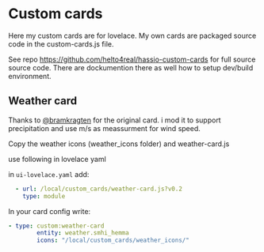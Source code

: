 # Custom cards
Here my custom cards are for lovelace. My own cards are packaged source code in the custom-cards.js file.

See repo https://github.com/helto4real/hassio-custom-cards for full source source code. There are dockumention there as well how to setup dev/build environment.

## Weather card
Thanks to [@bramkragten](https://github.com/bramkragten/custom-ui/tree/master/weather-card) for the original card. i mod it to support precipitation and use m/s as meassurment for wind speed.

Copy the weather icons (weather_icons folder) and weather-card.js

use following in lovelace yaml

in `ui-lovelace.yaml` add:
```yaml
  - url: /local/custom_cards/weather-card.js?v0.2
    type: module
```

In your card config write:
```yaml
- type: custom:weather-card
        entity: weather.smhi_hemma        
        icons: "/local/custom_cards/weather_icons/"
```